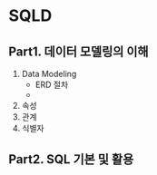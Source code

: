 # SQLD

## Part1. 데이터 모델링의 이해

1. Data Modeling
    - ERD 절차
    - 
2. 속성
3. 관계
4. 식별자







## Part2. SQL 기본 및 활용